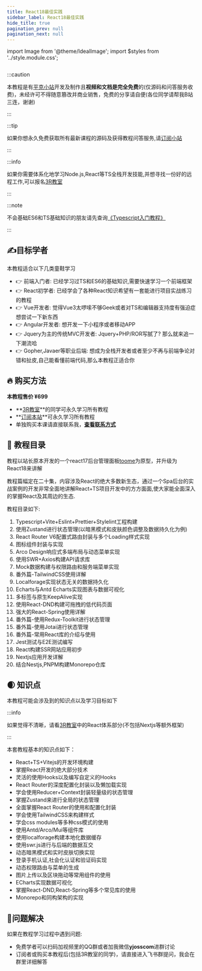 ```yaml
---
title: React18最佳实践
sidebar_label: React18最佳实践
hide_title: true
pagination_prev: null
pagination_next: null
---
```

import Image from '@theme/IdealImage';
import $styles from '../style.module.css';

<div className={$styles.banner}>
    <Image img={require('../images/react-banner.png')} />
</div>


:::caution

本教程是有[平克小站](https://pincman.com)开发及制作且**视频和文档是完全免费**的(仅源码和问答服务收费)，未经许可不得随意篡改并商业销售，免费的分享请自便(各位同学请帮我B站三连，谢谢)

:::

:::tip

如果你想永久免费获取所有最新课程的源码及获得教程问答服务,请[订阅小站](/about/#订阅小站)

:::

:::info

如果你需要体系化地学习Node.js,React等TS全栈开发技能,并想寻找一份好的远程工作,可以报名[3R教室](/classroom)

:::

:::note

不会基础ES6和TS基础知识的朋友请先查询[《Typescript入门教程》](https://ts.xcatliu.com/)

:::

## ✍️目标学者

本教程适合以下几类童鞋学习

- 👉 前端入门者: 已经学习过TS和ES6的基础知识,需要快速学习一个前端框架
- 👉 React初学者: 已经学会了各种React知识希望有一套能进行项目实战练习的教程
- 👉 Vue开发者: 觉得Vue3太啰嗦不够Geek或者对TS和编辑器支持度有强迫症想尝试一下新东西
- 👉 Angular开发者: 想开发一下小程序或者移动APP
- 👉 Jquery为主的传统MVC开发者: Jquery+PHP/ROR写腻了? 那么就来追一下潮流哈
- 👉 Gopher,Javaer等职业后端: 想成为全栈开发者或者至少不再与前端争论对错和扯皮,自己能看懂前端代码,那么本教程正适合你

## 🔥 购买方法

**本教程售价 ¥699**

- **[3R教室](/classroom)**的同学可永久学习所有教程
- **[订阅本站](/about#订阅小站)**可永久学习所有教程
- 单独购买本课请直接联系我，**[查看联系方式](/about#联系方式)**

## 🍉 教程目录

教程以站长原本开发的一个react17后台管理面板[toome](https://github.com/toomejs/toome)为原型，并升级为React18来讲解

教程篇幅定在二十集，内容涉及React的绝大多数新生态，通过一个Spa后台的实战案例的开发非常全面地讲解React+TS项目开发中的方方面面,使大家能全面深入的掌握React及其周边的生态.

教程目录如下:

1.  Typescript+Vite+Eslint+Prettier+Stylelint工程构建
2.  使用Zustand进行状态管理(以暗黑模式和皮肤颜色调整及数据持久化为例)
3.  React Router V6配置式路由封装与多个Loading样式实现
4.  图标组件封装与实现
5.  Arco Design响应式多端布局与动态菜单实现
6.  使用SWR+Axios构建API请求库
7.  Mock数据构建与权限路由和服务端菜单实现
8.  番外篇-TailwindCSS使用详解
9.  Localforage实现状态无关的数据持久化
10.  Echarts与Antd Echarts实现图表与数据可视化
11.  多标签与原生KeepAlive实现
12.  使用React-DND构建可拖拽的低代码页面
13.  强大的React-Spring使用详解
14.  番外篇-使用Redux-Toolkit进行状态管理
15.  番外篇-使用Jotai进行状态管理
16.  番外篇-常用React库的介绍与使用
17.  Jest测试与E2E测试编写
18.  React构建SSR网站应用初步
19.  Nextjs应用开发详解
20.  结合Nestjs,PNPM构建Monorepo仓库

## 🌒 知识点

本教程可能会涉及到的知识点以及学习目标如下

:::info

如果觉得不清晰，请看[3R教室](/classroom#教学内容)中的React体系部分(不包括Nextjs等额外框架)

:::

本套教程基本的知识点如下：

- React+TS+Vitejs的开发环境构建
- 掌握React开发的绝大部分技术
- 灵活的使用Hooks以及编写自定义的Hooks
- React Router的深度配置化封装以及懒加载实现
- 学会使用Reducer+Context封装轻量级的状态管理
- 掌握Zustand来进行全局的状态管理
- 全面掌握React Router的使用和配置化封装
- 学会使用TailwindCSS来构建样式
- 学会css modules等多种css模式的使用
- 使用Antd/Arco/Mui等组件库
- 使用localforage构建本地化数据缓存
- 使用swr.js进行与后端的数据互交
- 动态暗黑模式和实时皮肤切换实现
- 登录手机认证,社会化认证和验证码实现
- 动态权限路由与菜单的生成
- 图片上传以及区块拖动等常用组件的使用
- ECharts实现数据可视化
- 掌握React-DND,React-Spring等多个常见库的使用
- Monorepo和同构架构的实现


## 👀问题解决

如果在教程学习过程中遇到问题:

- 免费学者可以扫码加视频里的QQ群或者加我微信**yjosscom**进群讨论
- 订阅者或购买本教程后(包括3R教室的同学)，请直接进入飞书群提问，我会在群里详细解答